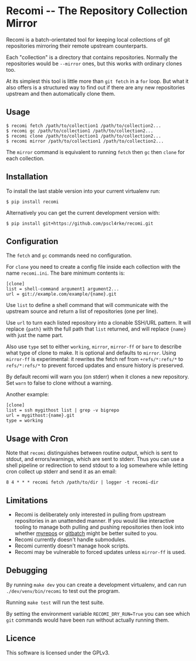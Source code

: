
# Recomi -- The Repository Collection Mirror

Recomi is a
batch-orientated tool for keeping local collections of git repositories
mirroring their remote upstream counterparts.

Each "collection" is a directory that contains repositories.
Normally the repositories would be `--mirror` ones,
but this works with ordinary clones too.

At its simplest this tool is little more than `git fetch` in a `for` loop.
But what it also offers is a structured way to find out if there are any
new repositories upstream and then automatically clone them.

## Usage

    $ recomi fetch /path/to/collection1 /path/to/collection2...
    $ recomi gc /path/to/collection1 /path/to/collection2...
    $ recomi clone /path/to/collection1 /path/to/collection2...
    $ recomi mirror /path/to/collection1 /path/to/collection2...

The `mirror` command is equivalent to running `fetch` then `gc` then
`clone` for each collection.

## Installation

To install the last stable version into your current virtualenv run:

    $ pip install recomi

Alternatively you can get the current development version with:

    $ pip install git+https://github.com/pscl4rke/recomi.git

## Configuration

The `fetch` and `gc` commands need no configuration.

For `clone` you need to create a config file inside each collection
with the name `recomi.ini`.
The bare minimum contents is:

    [clone]
    list = shell-command argument1 argument2...
    url = git://example.com/example/{name}.git

Use `list` to define a shell command that will communicate with the upstream
source and return a list of repositories (one per line).

Use `url` to turn each listed repository into a clonable SSH/URL pattern.
It will replace `{path}` with the full path that `list` returned,
and will replace `{name}` with just the name part.

Also use `type` set to either `working`, `mirror`, `mirror-ff` or `bare` to describe
what type of clone to make.
It is optional and defaults to `mirror`.
Using `mirror-ff` is experimental: it rewrites the fetch ref from `+refs/*:refs/*`
to `refs/*:refs/*` to prevent forced updates and ensure history is preserved.

By default recomi will warn you (on stderr) when it clones a new repository.
Set `warn` to false to clone without a warning.

Another example:

    [clone]
    list = ssh mygithost list | grep -v bigrepo
    url = mygithost:{name}.git
    type = working

## Usage with Cron

Note that `recomi` distinguishes between routine output,
which is sent to stdout,
and errors/warnings,
which are sent to stderr.
Thus you can use a shell pipeline or redirection to send stdout to
a log somewhere while letting cron collect up stderr and send it as
an email:

    8 4 * * * recomi fetch /path/to/dir | logger -t recomi-dir

## Limitations

* Recomi is deliberately only interested in pulling from upstream repositories
in an unattended manner.
If you would like interactive tooling to manage both pulling and pushing repositories
then look into whether
[myrepos](https://myrepos.branchable.com/)
or [gitbatch](https://github.com/isacikgoz/gitbatch)
might be better suited to you.
* Recomi currently doesn't handle submodules.
* Recomi currently doesn't manage hook scripts.
* Recomi may be vulnerable to forced updates unless `mirror-ff` is used.

## Debugging

By running `make dev` you can create a development virtualenv,
and can run `./dev/venv/bin/recomi` to test out the program.

Running `make test` will run the test suite.

By setting the environment variable `RECOMI_DRY_RUN=True` you can see which
`git` commands would have been run without actually running them.

## Licence

This software is licensed under the GPLv3.
